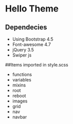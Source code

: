 # Hello Theme

## Dependecies
* Using Bootstrap 4.5
* Font-awesome 4.7
* jQuery 3.5
* Swiper js


##Items imported in style.scss
* functions
* variables
* mixins
* root
* reboot
* images  
* grid
* nav
* navbar
